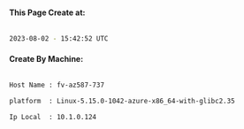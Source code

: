 
   
#### This Page Create at:

```bash

2023-08-02 - 15:42:52 UTC

```

#### Create By Machine:

```bash

Host Name : fv-az587-737

platform  : Linux-5.15.0-1042-azure-x86_64-with-glibc2.35

Ip Local  : 10.1.0.124

```

